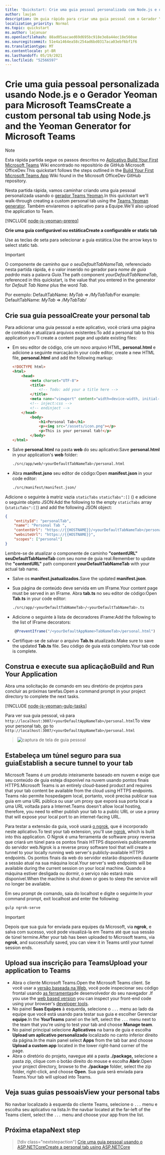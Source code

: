```yaml
---
title: 'Quickstart: Crie uma guia pessoal personalizada com Node.js e o Gerador Yeoman para Microsoft Teams'
author: laujan
description: Um guia rápido para criar uma guia pessoal com o Gerador Yeoman para Microsoft Teams.
localization_priority: Normal
ms.topic: quickstart
ms.author: lajanuar
ms.openlocfilehash: 88ad05aacaed69d695bc918e3e8a44ec18e560ae
ms.sourcegitcommit: 51e4a1464ea58c254ad6bd0317aca03ebf6bf1f6
ms.translationtype: MT
ms.contentlocale: pt-BR
ms.lasthandoff: 05/19/2021
ms.locfileid: "52566597"
---
```

# <a name="create-a-custom-personal-tab-using-nodejs-and-the-yeoman-generator-for-microsoft-teams"></a><span data-ttu-id="86eb3-103">Crie uma guia pessoal personalizada usando Node.js e o Gerador Yeoman para Microsoft Teams</span><span class="sxs-lookup"><span data-stu-id="86eb3-103">Create a custom personal tab using Node.js and the Yeoman Generator for Microsoft Teams</span></span>

>[!NOTE]
><span data-ttu-id="86eb3-104">Esta rápida partida segue os passos descritos no [Aplicativo Build Your First Microsoft Teams](https://github.com/OfficeDev/generator-teams/wiki/Build-Your-First-Microsoft-Teams-App) Wiki encontrado no repositório de GitHub Microsoft OfficeDev.</span><span class="sxs-lookup"><span data-stu-id="86eb3-104">This quickstart follows the steps outlined in the [Build Your First Microsoft Teams App](https://github.com/OfficeDev/generator-teams/wiki/Build-Your-First-Microsoft-Teams-App) Wiki found in the Microsoft OfficeDev GitHub repository.</span></span>

<span data-ttu-id="86eb3-105">Nesta partida rápida, vamos caminhar criando uma guia pessoal personalizada usando o [gerador Teams Yeoman](https://github.com/OfficeDev/generator-teams/wiki/Build-Your-First-Microsoft-Teams-App).</span><span class="sxs-lookup"><span data-stu-id="86eb3-105">In this quickstart we'll walk-through creating a custom personal tab using the [Teams Yeoman generator](https://github.com/OfficeDev/generator-teams/wiki/Build-Your-First-Microsoft-Teams-App).</span></span> <span data-ttu-id="86eb3-106">Também enviaremos o aplicativo para a Equipe.</span><span class="sxs-lookup"><span data-stu-id="86eb3-106">We'll also upload the application to Team.</span></span>

[!INCLUDE [node-js-yeoman-prereq](~/includes/tabs/node-js-yeoman-prereq.md)]

<span data-ttu-id="86eb3-107">**Crie uma guia configurável ou estática**</span><span class="sxs-lookup"><span data-stu-id="86eb3-107">**Create a configurable or static tab**</span></span>

<span data-ttu-id="86eb3-108">Use as teclas de seta para selecionar a guia estática.</span><span class="sxs-lookup"><span data-stu-id="86eb3-108">Use the arrow keys to select static tab.</span></span>

>[!IMPORTANT]
><span data-ttu-id="86eb3-109">O componente de caminho *que o seuDefaultTabNameTab,* referenciado nesta partida rápida, é o valor inserido no gerador para *nome de guia padrão* mais a palavra *Guia*.</span><span class="sxs-lookup"><span data-stu-id="86eb3-109">The path component *yourDefaultTabNameTab*, referenced in this quickstart, is the value that you entered in the generator for *Default Tab Name* plus the word *Tab*.</span></span>
>
><span data-ttu-id="86eb3-110">Por exemplo: DefaultTabName: *MyTab*  =>  */MyTabTab/*</span><span class="sxs-lookup"><span data-stu-id="86eb3-110">For example: DefaultTabName: *MyTab* => */MyTabTab/*</span></span>

## <a name="create-your-personal-tab"></a><span data-ttu-id="86eb3-111">Crie sua guia pessoal</span><span class="sxs-lookup"><span data-stu-id="86eb3-111">Create your personal tab</span></span>

<span data-ttu-id="86eb3-112">Para adicionar uma guia pessoal a este aplicativo, você criará uma página de conteúdo e atualizará arquivos existentes:</span><span class="sxs-lookup"><span data-stu-id="86eb3-112">To add a personal tab to this application you'll create a content page and update existing files:</span></span>

- <span data-ttu-id="86eb3-113">Em seu editor de código, crie um novo arquivo HTML, **personal.html** e adicione a seguinte marcação:</span><span class="sxs-lookup"><span data-stu-id="86eb3-113">In your code editor, create a new HTML file, **personal.html** and add the following markup:</span></span>

    ```html
    <!DOCTYPE html>
    <html>
        <head>
            <meta charset="UTF-8">
            <title>
                <!-- Todo: add your a title here -->
            </title>
            <meta name="viewport" content="width=device-width, initial-scale=1.0">
            <!-- inject:css -->
            <!-- endinject -->
        </head>
            <body>
                <h1>Personal Tab</h1>
                <p><img src="/assets/icon.png"></p>
                <p>This is your personal tab!</p>
            </body>
    </html>
    ```

- <span data-ttu-id="86eb3-114">Salve **personal.html** na pasta **web** do seu aplicativo:</span><span class="sxs-lookup"><span data-stu-id="86eb3-114">Save **personal.html** in your application's **web** folder:</span></span>

    ```bash
    ./src/app/web/<yourDefaultTabNameTab>/personal.html
    ```

- <span data-ttu-id="86eb3-115">Abra **manifest.jsno** seu editor de código:</span><span class="sxs-lookup"><span data-stu-id="86eb3-115">Open **manifest.json** in your code editor:</span></span>

    ```bash
    ./src/manifest/manifest.json/
    ```

<span data-ttu-id="86eb3-116">Adicione o seguinte à matriz vazia `staticTabs` `staticTabs":[]` () e adicione o seguinte objeto JSON:</span><span class="sxs-lookup"><span data-stu-id="86eb3-116">Add the following to the empty `staticTabs` array (`staticTabs":[]`) and add the following JSON object:</span></span>

```json
{
    "entityId": "personalTab",
    "name": "Personal Tab ",
    "contentUrl": "https://{{HOSTNAME}}/<yourDefaultTabNameTab>/personal.html",
    "websiteUrl": "https://{{HOSTNAME}}",
    "scopes": ["personal"]
}

```

<span data-ttu-id="86eb3-117">Lembre-se de atualizar o componente de caminho **"contentURL"** **seuDefaultTabNameTab** com seu nome de guia real.</span><span class="sxs-lookup"><span data-stu-id="86eb3-117">Remember to update the **"contentURL"** path component **yourDefaultTabNameTab** with your actual tab name.</span></span>

- <span data-ttu-id="86eb3-118">Salve os **manifest.jsatualizados.**</span><span class="sxs-lookup"><span data-stu-id="86eb3-118">Save the updated **manifest.json**.</span></span>

- <span data-ttu-id="86eb3-119">Sua página de conteúdo deve servida em um IFrame.</span><span class="sxs-lookup"><span data-stu-id="86eb3-119">Your content page must be served in an IFrame.</span></span> <span data-ttu-id="86eb3-120">Abra **tab.ts** no seu editor de código:</span><span class="sxs-lookup"><span data-stu-id="86eb3-120">Open **Tab.ts** in your code editor:</span></span>

    ```bash
    ./src/app/<yourDefaultTabNameTab>/<yourDefaultTabNameTab>.ts
    ```

- <span data-ttu-id="86eb3-121">Adicione o seguinte à lista de decoradores iFrame:</span><span class="sxs-lookup"><span data-stu-id="86eb3-121">Add the following to the list of IFrame decorators:</span></span>

    ```typescript
     @PreventIframe("/<yourDefaultAppName>TabNameTab>/personal.html")
    ```

- <span data-ttu-id="86eb3-122">Certifique-se de salvar o arquivo **Tab.ts** atualizado.</span><span class="sxs-lookup"><span data-stu-id="86eb3-122">Make sure to save the updated **Tab.ts** file.</span></span> <span data-ttu-id="86eb3-123">Seu código de guia está completo.</span><span class="sxs-lookup"><span data-stu-id="86eb3-123">Your tab code is complete.</span></span>

## <a name="build-and-run-your-application"></a><span data-ttu-id="86eb3-124">Construa e execute sua aplicação</span><span class="sxs-lookup"><span data-stu-id="86eb3-124">Build and Run Your Application</span></span>

<span data-ttu-id="86eb3-125">Abra uma solicitação de comando em seu diretório de projetos para concluir as próximas tarefas.</span><span class="sxs-lookup"><span data-stu-id="86eb3-125">Open a command prompt in your project directory to complete the next tasks.</span></span>

[!INCLUDE [node-js-yeoman-gulp-tasks](~/includes/tabs/node-js-yeoman-gulp-tasks.md)]

<span data-ttu-id="86eb3-126">Para ver sua guia pessoal, vá para `http://localhost:3007/<yourDefaultAppNameTab>/personal.html`</span><span class="sxs-lookup"><span data-stu-id="86eb3-126">To view your personal tab, go to `http://localhost:3007/<yourDefaultAppNameTab>/personal.html`</span></span>

>![captura de tela de guia pessoal](/microsoftteams/platform/assets/images/tab-images/personalTab.PNG)

## <a name="establish-a-secure-tunnel-to-your-tab"></a><span data-ttu-id="86eb3-128">Estabeleça um túnel seguro para sua guia</span><span class="sxs-lookup"><span data-stu-id="86eb3-128">Establish a secure tunnel to your tab</span></span>

<span data-ttu-id="86eb3-129">Microsoft Teams é um produto inteiramente baseado em nuvem e exige que seu conteúdo de guia esteja disponível na nuvem usando pontos finais HTTPS.</span><span class="sxs-lookup"><span data-stu-id="86eb3-129">Microsoft Teams is an entirely cloud-based product and requires that your tab content be available from the cloud using HTTPS endpoints.</span></span> <span data-ttu-id="86eb3-130">Teams não permite hospedagem local, portanto, você precisa publicar sua guia em uma URL pública ou usar um proxy que exporá sua porta local a uma URL voltada para a Internet.</span><span class="sxs-lookup"><span data-stu-id="86eb3-130">Teams doesn't allow local hosting, therefore, you need to either publish your tab to a public URL or use a proxy that will expose your local port to an internet-facing URL.</span></span>

<span data-ttu-id="86eb3-131">Para testar a extensão da guia, você usará [o ngrok](https://ngrok.com/docs), que é incorporado neste aplicativo.</span><span class="sxs-lookup"><span data-stu-id="86eb3-131">To test your tab extension, you'll use [ngrok](https://ngrok.com/docs), which is built into this application.</span></span> <span data-ttu-id="86eb3-132">O Ngrok é uma ferramenta de software proxy reversa que criará um túnel para os pontos finais HTTPS disponíveis publicamente do servidor web.</span><span class="sxs-lookup"><span data-stu-id="86eb3-132">Ngrok is a reverse proxy software tool that will create a tunnel to your locally running web server's publicly-available HTTPS endpoints.</span></span> <span data-ttu-id="86eb3-133">Os pontos finais da web do servidor estarão disponíveis durante a sessão atual na sua máquina local.</span><span class="sxs-lookup"><span data-stu-id="86eb3-133">Your server's web endpoints will be available during the current session on your local machine.</span></span> <span data-ttu-id="86eb3-134">Quando a máquina estiver desligada ou dormir, o serviço não estará mais disponível.</span><span class="sxs-lookup"><span data-stu-id="86eb3-134">When the machine is shut down or goes to sleep the service will no longer be available.</span></span>

<span data-ttu-id="86eb3-135">Em seu prompt de comando, saia do localhost e digite o seguinte:</span><span class="sxs-lookup"><span data-stu-id="86eb3-135">In your command prompt, exit localhost and enter the following:</span></span>

```bash
gulp ngrok-serve
```

> [!IMPORTANT]
> <span data-ttu-id="86eb3-136">Depois que sua guia for enviada para equipes da Microsoft, via **ngrok**, e salva com sucesso, você pode visualizá-la em Teams até que sua sessão de túnel termine.</span><span class="sxs-lookup"><span data-stu-id="86eb3-136">After your tab has been uploaded to Microsoft teams, via **ngrok**, and successfully saved, you can view it in Teams until your tunnel session ends.</span></span>

## <a name="upload-your-application-to-teams"></a><span data-ttu-id="86eb3-137">Upload sua inscrição para Teams</span><span class="sxs-lookup"><span data-stu-id="86eb3-137">Upload your application to Teams</span></span>

- <span data-ttu-id="86eb3-138">Abra o cliente Microsoft Teams.</span><span class="sxs-lookup"><span data-stu-id="86eb3-138">Open the Microsoft Teams client.</span></span> <span data-ttu-id="86eb3-139">Se você usar a [versão baseada na Web,](https://teams.microsoft.com) você pode inspecionar seu código frontal usando [as ferramentas](~/tabs/how-to/developer-tools.md)de desenvolvedor do seu navegador .</span><span class="sxs-lookup"><span data-stu-id="86eb3-139">If you use the [web based version](https://teams.microsoft.com) you can inspect your front-end code using your browser's [developer tools](~/tabs/how-to/developer-tools.md).</span></span>
- <span data-ttu-id="86eb3-140">No painel **Suas Equipes** à esquerda, selecione o `...` menu ao lado da equipe que você está usando para testar sua guia e escolher Gerenciar **equipe**.</span><span class="sxs-lookup"><span data-stu-id="86eb3-140">In the **YourTeams** panel on the left, select the `...` menu next to the team that you're using to test your tab and choose **Manage team**.</span></span>
- <span data-ttu-id="86eb3-141">No painel principal selecione **Aplicativos** na barra de guia e escolha **Upload um aplicativo personalizado** localizado no canto inferior direito da página.</span><span class="sxs-lookup"><span data-stu-id="86eb3-141">In the main panel select **Apps** from the tab bar and choose **Upload a custom app** located in the lower right-hand corner of the page.</span></span>
- <span data-ttu-id="86eb3-142">Abra o diretório do projeto, navegue até a pasta **./package,** selecione a pasta zip, clique com o botão direito do mouse e escolha **Abrir**.</span><span class="sxs-lookup"><span data-stu-id="86eb3-142">Open your project directory, browse to the **./package** folder, select the zip folder, right-click, and choose **Open**.</span></span> <span data-ttu-id="86eb3-143">Sua guia será enviada para Teams.</span><span class="sxs-lookup"><span data-stu-id="86eb3-143">Your tab will upload into Teams.</span></span>

## <a name="view-your-personal-tabs"></a><span data-ttu-id="86eb3-144">Veja suas guias pessoais</span><span class="sxs-lookup"><span data-stu-id="86eb3-144">View your personal tabs</span></span>

<span data-ttu-id="86eb3-145">No navbar localizado à esquerda do cliente Teams, selecione o `...` menu e escolha seu aplicativo na lista.</span><span class="sxs-lookup"><span data-stu-id="86eb3-145">In the navbar located at the far-left of the Teams client, select the `...` menu and choose your app from the list.</span></span>

## <a name="next-step"></a><span data-ttu-id="86eb3-146">Próxima etapa</span><span class="sxs-lookup"><span data-stu-id="86eb3-146">Next step</span></span>

> [!div class="nextstepaction"]
> [<span data-ttu-id="86eb3-147">Crie uma guia pessoal usando o ASP.NETCore</span><span class="sxs-lookup"><span data-stu-id="86eb3-147">Create a personal tab using ASP.NETCore</span></span>](~/tabs/quickstarts/create-personal-tab-dotnet-core.md)
